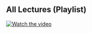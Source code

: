 ## All Lectures (Playlist)
[![Watch the video](https://img.youtube.com/vi/808M7q8QX0E/0.jpg)](https://www.youtube.com/watch?v=808M7q8QX0E&list=PLaZQkZp6WhWyvdiP49JG-rjyTPck_hvEu)
